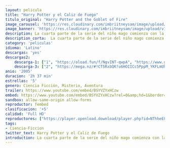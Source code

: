 ```yaml
---
layout: pelicula
title: "Harry Potter y el Caliz de Fuego"
titulo_original: "Harry Potter and the Goblet of Fire"
image_carousel: 'https://res.cloudinary.com/imbriitneysam/image/upload/v1542853235/caliz-poster-min.jpg'
image_banner: 'https://res.cloudinary.com/imbriitneysam/image/upload/v1542853237/caliz-banner-min.jpg'
description: La cuarta parte de la serie del niño mago comienza con la Copa Internacional de Quidditch. Cuenta también el inicio de la atracción por Cho Chang y otro año de magia, en el que una gran sorpresa obligará a Harry a enfrentarse a muchos desafíos temibles. También habrá un torneo de magia para tres escuelas, y el temido regreso de “Aquel-que-no-debe-ser-nombrado”.
description_corta:  La cuarta parte de la serie del niño mago comienza con la Copa Internacional de Quidditch. Cuenta también el inicio de la atracción por Cho Chang y otro año de magia, en el que una gran sorpresa obligará a Harry a enfrentarse a...
category: 'peliculas'
idioma: 'Latino'
descargas: 'yes'
descargas2:
    descarga-1: ["1", "https://oload.fun/f/NgvINT-qwpA", "https://www.google.com/s2/favicons?domain=openload.co","OpenLoad","https://res.cloudinary.com/imbriitneysam/image/upload/v1541473684/mexico.png", "Latino", "Full HD"]
    descarga-3: ["2", "https://mega.nz/#!CT5RxbQK!u6HOIICc5PppM_YKFLmUhthl3P6f8eQdWbFdj5yRxAk", "https://www.google.com/s2/favicons?domain=mega.nz","Mega","https://res.cloudinary.com/imbriitneysam/image/upload/v1541473684/mexico.png", "Latino", "Full HD"]
anio: '2005'
duracion: '2h 37 min'
estrellas: '5'
genero: Ciencia Ficción, Misterio, Aventura
trailer: https://www.youtube.com/embed/BSYVZYxHCzw
embed: https://www.youtube.com/embed/BSYVZYxHCzw?rel=0&amp;hd=1&border=0&wmode=opaque&enablejsapi=1&modestbranding=1&controls=1&showinfo=1
sandbox: allow-same-origin allow-forms
reproductor: fembed
clasificacion: '+5'
calidad: 'Full HD'
reproductores: ["https://player.openload.download/player.php?id=NThheE8vVlFPWUVQaGo2Y0JxclF0bFZLQUdTRTU5alRRYTc1MnFISzlGc1FjdEo1TGpXWXNtMVJ4VlBNREJadFVXZ1ZzNE9ZSmxWcHNwVVFzV25wbFE9PQ","https://tutumeme.net/embed/player.php?u=bXQ3ajJOaW1wcFRGcEs2VW5XRGExTlRPMytmUnc3bHVwcWhoenVIUjI5SHF5TlNwc0taaG1jN2gwZHZSNTlIRHVhV2tZWitkNUtDVDNOL1ZvYW1rYjJab29wOD0","https://player.openplay.vip/player.php?id=NDYxNw","https://tutumeme.net/embed/player.php?u=bXQ3ajJOaW1wcFRGcEs2VW5XRGExTlRPMytmUnc3bHVwcWhoenVIUjI5SHF5TlNwc0taaG1jN2gwZHZSNTlIRHVhV2tZWitkNUtDVDNOL1ZvYW1rYjJwbm5xRT0","https://api.cuevana3.io/olpremium/gd.php?file=ek5lbm9xYWNrS0xNejZabVlkSFIyTkxQb3BPWDB0UFkwY3lvbjJIRjBPQ1QwNStUck1mVG9kVExvM0djeHA3VnFybXRscUdvMWRXNHRZbU1lYXVUeDg2cGpKVmp4cXpBejYxcGxJZkt3czI0dVdpRlk5YVJ6YzZ0aUl1ZzBySEJxYjJ0aHEyczE5ZVZyYTJEWnNhenhNNjFqWWlndU1yWHFjK2xpSzNPdWNuUnozYUxpYlN4eGRLcGRwYUt0TG5FME05N2pLR2tyZFNwc2FXQWVhT1R3YW1vYklLRWlNbmYxOG1ZYjZ6SDFBPT0","https://www.zembed.to/public/dist/asteroid.html?id=7bdbea824434e9fc3463fffd896248ee&title=Harry%20Potter%20and%20the%20Goblet%20of%20Fire"]
tags:
- Ciencia-Ficcion
twitter_text: Harry Potter y el Caliz de Fuego
introduction: La cuarta parte de la serie del niño mago comienza con la Copa Internacional de Quidditch. Cuenta también el inicio de la atracción por Cho Chang y otro año de magia, en el que una gran sorpresa obligará a Harry a enfrentarse a...
---
```












